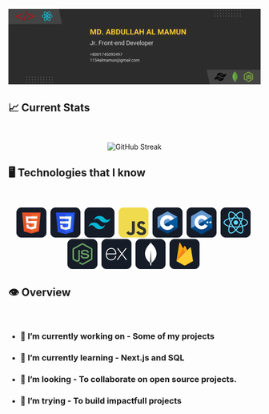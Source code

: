 ![I am a Junior Front-end developer. ](https://github.com/A1-mamun/A1-mamun/blob/main/Banner/Github%20Banner.png)

## :chart_with_upwards_trend: Current Stats

<br />
<p align="center">
   <picture><img width="60%" src="https://streak-stats.demolab.com?user=A1-mamun&theme=dark-minimalist&border_radius=5" alt="GitHub Streak"/></picture>
<p/>

## 🖥️ Technologies that I know

<br/>

<p align="center">
   <picture><img title="HTML" src="https://github.com/A1-mamun/A1-mamun/blob/main/icon/HTML.png"/></picture>&nbsp;
   <picture><img title="CSS" src="https://github.com/A1-mamun/A1-mamun/blob/main/icon/css.png"/></picture>&nbsp;
   <picture><img title="TailwindCss" src="https://github.com/A1-mamun/A1-mamun/blob/main/icon/tailwind.png"/></picture>&nbsp;
   <picture><img title="JavaScript" src="https://github.com/A1-mamun/A1-mamun/blob/main/icon/JavaScript.png"/></picture>&nbsp;
   <picture><img title="C" src="https://github.com/A1-mamun/A1-mamun/blob/main/icon/c.png"/></picture>&nbsp;
   <picture><img title="C++" src="https://github.com/A1-mamun/A1-mamun/blob/main/icon/cpp.png"/></picture>&nbsp;
   <picture><img title="ReactJS" src="https://github.com/A1-mamun/A1-mamun/blob/main/icon/react.png"/></picture>&nbsp;
   <picture><img title="NodeJS" src="https://github.com/A1-mamun/A1-mamun/blob/main/icon/node.png"/></picture>&nbsp;
   <picture><img title="ExpressJS" src="https://github.com/A1-mamun/A1-mamun/blob/main/icon/express.png"/></picture>&nbsp;
   <picture><img title="MongoDb" src="https://github.com/A1-mamun/A1-mamun/blob/main/icon/mongo.png"/></picture>&nbsp;
   <picture><img title="Firebase" src="https://github.com/A1-mamun/A1-mamun/blob/main/icon/firebase.png"/></picture>&nbsp;
<p/>

## 👁️ Overview
<br/>

- ### 🔭 I’m currently working on - Some of my projects
- ### 🌱 I’m currently learning - Next.js and SQL
- ### 👯 I’m looking - To collaborate on open source projects.
- ### 🤔 I’m trying - To build impactfull projects

